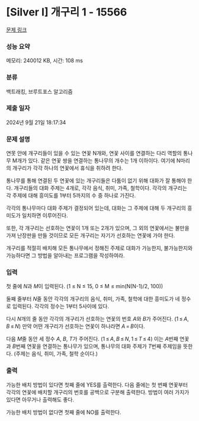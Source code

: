 # [Silver I] 개구리 1 - 15566 

[문제 링크](https://www.acmicpc.net/problem/15566) 

### 성능 요약

메모리: 240012 KB, 시간: 108 ms

### 분류

백트래킹, 브루트포스 알고리즘

### 제출 일자

2024년 9월 21일 18:17:34

### 문제 설명

<p>연못 안에 개구리들이 있을 수 있는 연꽃 N개와, 연꽃 사이를 연결하는 다리 역할의 통나무 M개가 있다. 같은 연꽃 쌍을 연결하는 통나무의 개수는 1개 이하이다. 여기에 N마리의 개구리가 각각 하나의 연꽃에서 휴식을 취하려 한다.</p>

<p>통나무를 통해 연결된 두 연꽃에 있는 개구리들은 다툼이 없기 위해 대화가 잘 통해야 한다. 개구리들의 대화 주제는 4개로, 각각 음식, 취미, 가족, 철학이다. 각각의 개구리는 각 주제에 대해 흥미도를 1부터 5까지의 수 중 하나로 가진다.</p>

<p>각각의 통나무마다 대화 주제가 결정되어 있는데, 대화는 그 주제에 대해 두 개구리의 흥미도가 일치하면 이루어진다.</p>

<p>또한, 각 개구리는 선호하는 연꽃이 1개 또는 2개가 있으며, 그 외의 연꽃에서는 불만을 가져 난장판을 만들 것이므로 모든 개구리는 자기가 선호하는 연꽃에 가야 한다.</p>

<p>개구리를 적절히 배치해 모든 통나무에서 정해진 주제로 대화가 가능한지, 불가능한지와 가능하다면 그 방법을 알아내는 프로그램을 작성하여라.</p>

### 입력 

 <p>첫 줄에 <em>N</em>과 <em>M</em>이 입력된다. (1 ≤ N ≤ 15, 0 ≤ M ≤ min(N(N-1)/2, 100))</p>

<p>둘째 줄부터 <em>N</em>줄 동안 각각의 개구리의 음식, 취미, 가족, 철학에 대한 흥미도가 네 정수로 입력된다. 각각의 정수는 1부터 5사이에 있다.</p>

<p>다시 <em>N</em>개의 줄 동안 각각의 개구리가 선호하는 연꽃의 번호 <em>A</em>와 <em>B</em>가 주어진다. (1 ≤ <em>A</em>, <em>B</em> ≤ <em>N</em>) 만약 어떤 개구리가 선호하는 연꽃이 하나라면 <em>A</em> = <em>B</em>이다.</p>

<p>다음 <em>M</em>줄 동안 세 정수 <em>A</em>, <em>B</em>, <em>T</em>가 주어진다. (1 ≤ <em>A</em>, <em>B</em> ≤ <em>N</em>, 1 ≤ <em>T</em> ≤ 4) 이는 <em>A</em>번째 연꽃과 <em>B</em>번째 연꽃을 연결하는 통나무가 있으며, 통나무의 대화 주제가 <em>T</em>번째 주제임을 뜻한다. (주제는 음식, 취미, 가족, 철학 순이다.)</p>

### 출력 

 <p>가능한 배치 방법이 있다면 첫째 줄에 YES를 출력한다. 다음 줄에는 첫 번째 연꽃부터 각각의 연꽃에 배치할 개구리의 번호를 공백으로 구분해 출력한다. 방법이 여러 가지가 있다면 아무거나 출력해도 좋다.</p>

<p>가능한 배치 방법이 없다면 첫째 줄에 NO를 출력한다.</p>

